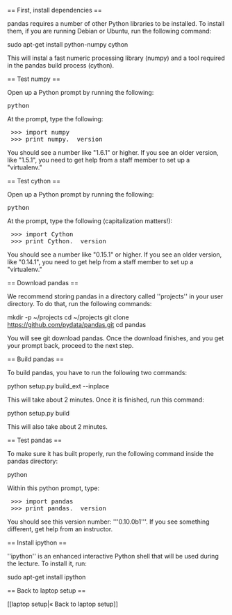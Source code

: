 == First, install dependencies ==

pandas requires a number of other Python libraries to be installed. To install them, if you are running Debian or Ubuntu, run the following command:

 sudo apt-get install python-numpy cython

This will instal a fast numeric processing library (numpy) and a tool required in the pandas build process (cython).

== Test numpy ==

Open up a Python prompt by running the following:

<pre>python</pre>

At the prompt, type the following:

<pre>
 >>> import numpy
 >>> print numpy.__version__
</pre>

You should see a number like "1.6.1" or higher. If you see an older version, like "1.5.1", you need to get help from a staff member to set up a "virtualenv."

== Test cython ==

Open up a Python prompt by running the following:

<pre>python</pre>

At the prompt, type the following (capitalization matters!):

<pre>
 >>> import Cython
 >>> print Cython.__version__
</pre>

You should see a number like "0.15.1" or higher. If you see an older version, like "0.14.1", you need to get help from a staff member to set up a "virtualenv."

== Download pandas ==

We recommend storing pandas in a directory called ''projects'' in your user directory. To do that, run the following commands:

 mkdir -p ~/projects
 cd ~/projects
 git clone https://github.com/pydata/pandas.git
 cd pandas

You will see git download pandas. Once the download finishes, and you get your prompt back, proceed to the next step.

== Build pandas ==

To build pandas, you have to run the following two commands:

 python setup.py build_ext --inplace

This will take about 2 minutes. Once it is finished, run this command:

 python setup.py build

This will also take about 2 minutes.

== Test pandas ==

To make sure it has built properly, run the following command inside the pandas directory:

 python

Within this python prompt, type:

<pre>
 >>> import pandas
 >>> print pandas.__version__
</pre>

You should see this version number: '''0.10.0b1'''. If you see something different, get help from an instructor.

== Install ipython ==

''ipython'' is an enhanced interactive Python shell that will be used during the lecture. To install it, run:

 sudo apt-get install ipython

== Back to laptop setup ==

[[laptop setup|&laquo; Back to laptop setup]]

